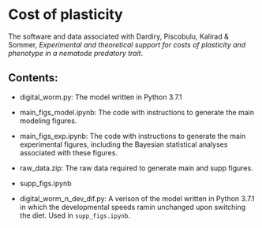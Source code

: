 # Cost of plasticity

The software and data associated with Dardiry, Piscobulu, Kalirad & Sommer, _Experimental and theoretical support for costs of plasticity and phenotype in a nematode predatory trait_.

## Contents:

+ digital_worm.py: The model written in Python 3.7.1

+ main_figs_model.ipynb: The code with instructions to generate the main modeling figures.

+ main_figs_exp.ipynb: The code with instructions to generate the main experimental figures, including the Bayesian statistical analyses associated with these figures.

+ raw_data.zip: The raw data required to generate main and supp figures. 

+ supp_figs.ipynb

+ digital_worm_n_dev_dif.py: A verison of the model written in Python 3.7.1 in which the developmental speeds ramin unchanged upon switching the diet. Used in `supp_figs.ipynb`. 



